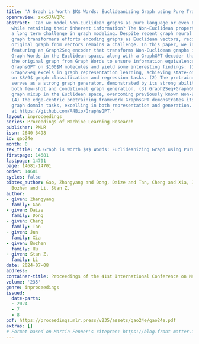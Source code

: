 ```yaml
---
title: 'A Graph is Worth $K$ Words: Euclideanizing Graph using Pure Transformer'
openreview: zxxSJAVQPc
abstract: 'Can we model Non-Euclidean graphs as pure language or even Euclidean vectors
  while retaining their inherent information? The Non-Euclidean property have posed
  a long term challenge in graph modeling. Despite recent graph neural networks and
  graph transformers efforts encoding graphs as Euclidean vectors, recovering the
  original graph from vectors remains a challenge. In this paper, we introduce GraphsGPT,
  featuring an Graph2Seq encoder that transforms Non-Euclidean graphs into learnable
  Graph Words in the Euclidean space, along with a GraphGPT decoder that reconstructs
  the original graph from Graph Words to ensure information equivalence. We pretrain
  GraphsGPT on $100$M molecules and yield some interesting findings: (1) The pretrained
  Graph2Seq excels in graph representation learning, achieving state-of-the-art results
  on $8/9$ graph classification and regression tasks. (2) The pretrained GraphGPT
  serves as a strong graph generator, demonstrated by its strong ability to perform
  both few-shot and conditional graph generation. (3) Graph2Seq+GraphGPT enables effective
  graph mixup in the Euclidean space, overcoming previously known Non-Euclidean challenges.
  (4) The edge-centric pretraining framework GraphsGPT demonstrates its efficacy in
  graph domain tasks, excelling in both representation and generation. Code is available
  at https://github.com/A4Bio/GraphsGPT.'
layout: inproceedings
series: Proceedings of Machine Learning Research
publisher: PMLR
issn: 2640-3498
id: gao24e
month: 0
tex_title: 'A Graph is Worth $K$ Words: Euclideanizing Graph using Pure Transformer'
firstpage: 14681
lastpage: 14701
page: 14681-14701
order: 14681
cycles: false
bibtex_author: Gao, Zhangyang and Dong, Daize and Tan, Cheng and Xia, Jun and Hu,
  Bozhen and Li, Stan Z.
author:
- given: Zhangyang
  family: Gao
- given: Daize
  family: Dong
- given: Cheng
  family: Tan
- given: Jun
  family: Xia
- given: Bozhen
  family: Hu
- given: Stan Z.
  family: Li
date: 2024-07-08
address:
container-title: Proceedings of the 41st International Conference on Machine Learning
volume: '235'
genre: inproceedings
issued:
  date-parts:
  - 2024
  - 7
  - 8
pdf: https://proceedings.mlr.press/v235/assets/gao24e/gao24e.pdf
extras: []
# Format based on Martin Fenner's citeproc: https://blog.front-matter.io/posts/citeproc-yaml-for-bibliographies/
---
```

